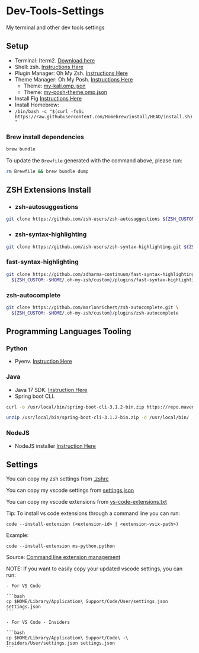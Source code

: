 # Dev-Tools-Settings

My terminal and other dev tools settings

## Setup

- Terminal: Iterm2. [Download here](https://iterm2.com/)
- Shell: zsh. [Instructions Here](https://github.com/ohmyzsh/ohmyzsh/wiki/Installing-ZSH)
- Plugin Manager: Oh My Zsh. [Instructions Here](https://github.com/ohmyzsh/ohmyzsh)
- Theme Manager: Oh My Posh. [Instructions Here](https://ohmyposh.dev/docs/)
  - Theme: [my-kali.omp.json](my-kali.omp.json)
  - Theme: [my-posh-theme.omp.json](my-posh-theme.omp.json)
- Install Fig [Instructions Here](https://fig.io/user-manual/install)
- Install Homebrew:
-  `/bin/bash -c "$(curl -fsSL https://raw.githubusercontent.com/Homebrew/install/HEAD/install.sh)"`

### Brew install dependencies

```bash
brew bundle
```

To update the `Brewfile` generated with the command above, please run:
```bash
rm Brewfile && brew bundle dump
```

## ZSH Extensions Install

- ### zsh-autosuggestions

```zsh
git clone https://github.com/zsh-users/zsh-autosuggestions ${ZSH_CUSTOM:-~/.oh-my-zsh/custom}/plugins/zsh-autosuggestions
```

- ### zsh-syntax-highlighting

```zsh
git clone https://github.com/zsh-users/zsh-syntax-highlighting.git ${ZSH_CUSTOM:-~/.oh-my-zsh/custom}/plugins/zsh-syntax-highlighting
```

### fast-syntax-highlighting

```zsh
git clone https://github.com/zdharma-continuum/fast-syntax-highlighting.git \
  ${ZSH_CUSTOM:-$HOME/.oh-my-zsh/custom}/plugins/fast-syntax-highlighting
```

### zsh-autocomplete

```zsh
git clone https://github.com/marlonrichert/zsh-autocomplete.git \
  ${ZSH_CUSTOM:-$HOME/.oh-my-zsh/custom}/plugins/zsh-autocomplete
```

## Programming Languages Tooling

### Python

- Pyenv. [Instruction Here](https://github.com/pyenv/pyenv)

### Java

- Java 17 SDK. [Instruction Here](https://www.oracle.com/java/technologies/downloads/)
- Spring boot CLI.

```zsh
curl -o /usr/local/bin/spring-boot-cli-3.1.2-bin.zip https://repo.maven.apache.org/maven2/org/springframework/boot/spring-boot-cli/3.1.2/spring-boot-cli-3.1.2-bin.zip

unzip /usr/local/bin/spring-boot-cli-3.1.2-bin.zip -d /usr/local/bin/
```

### NodeJS

- NodeJS installer [Instruction Here](https://nodejs.org/en/download)

## Settings

You can copy my zsh settings from [.zshrc](.zshrc)

You can copy my vscode settings from [settings.json](settings.json)

You can copy my vscode extensions from [vs-code-extensions.txt](vs-code-extensions.txt)

Tip: To install vs code extensions through a command line you can run:

```console
code --install-extension (<extension-id> | <extension-vsix-path>)
```

Example:

```console
code --install-extension ms-python.python
```

Source: [Command line extension management](https://code.visualstudio.com/docs/editor/extension-marketplace)

NOTE: If you want to easily copy your updated vscode settings, you can run:

	- For VS Code

	```bash
	cp $HOME/Library/Application\ Support/Code/User/settings.json settings.json
	```

	- For VS Code - Insiders
	
	```bash
	cp $HOME/Library/Application\ Support/Code\ -\ Insiders/User/settings.json settings.json
	```
